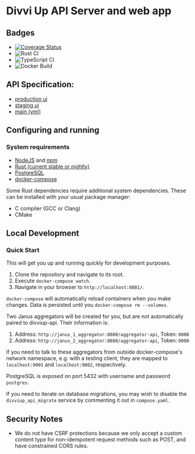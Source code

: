 # Divvi Up API Server and web app

## Badges

* [![Coverage Status](https://coveralls.io/repos/github/divviup/divviup-api/badge.svg?branch=main)](https://coveralls.io/github/divviup/divviup-api?branch=main)
* ![Rust CI](https://github.com/divviup/divviup-api/actions/workflows/rust.yml/badge.svg?branch=main)
* ![TypeScript CI](https://github.com/divviup/divviup-api/actions/workflows/ts.yml/badge.svg?branch=main)
* ![Docker Build](https://github.com/divviup/divviup-api/actions/workflows/docker.yml/badge.svg?branch=main)

## API Specification:
* [production ui](https://app.divviup.org/swagger-ui)
* [staging ui](https://app.staging.divviup.org/swagger-ui)
* [main (yml)](https://github.com/divviup/divviup-api/blob/main/documentation/openapi.yml)

## Configuring and running

### System requirements
* [NodeJS](https://nodejs.org/) and [npm](https://www.npmjs.com/)
* [Rust (current stable or nightly)](https://www.rust-lang.org/tools/install)
* [PostgreSQL](https://www.postgresql.org/)
* [docker-compose](https://docs.docker.com/compose/)

Some Rust dependencies require additional system dependencies. These can be installed with your usual
package manager:
* C compiler (GCC or Clang)
* CMake

## Local Development

### Quick Start

This will get you up and running quickly for development purposes.

1. Clone the repository and navigate to its root.
1. Execute `docker-compose watch`.
1. Navigate in your browser to `http://localhost:8081/`.

`docker-compose` will automatically reload containers when you make changes. Data is persisted
until you `docker-compose rm --volumes`.

Two Janus aggregators will be created for you, but are not automatically paired to divviup-api.
Their information is:
1. Address: `http://janus_1_aggregator:8080/aggregator-api`, Token: `0000`
1. Address: `http://janus_2_aggregator:8080/aggregator-api`, Token: `0000`

If you need to talk to these aggregators from outside docker-compose's network namespace, e.g.
with a testing client, they are mapped to `localhost:9001` and `localhost:9002`, respectively.

PostgreSQL is exposed on port 5432 with username and password `postgres`.

If you need to iterate on database migrations, you may wish to disable the `divviup_api_migrate`
service by commenting it out in `compose.yaml`.

## Security Notes

* We do not have CSRF protections because we only accept a custom content type for non-idempotent request methods such as POST, and have constrained CORS rules.
